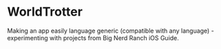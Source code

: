 # WorldTrotter
Making an app easily language generic (compatible with any language) - 
experimenting with projects from Big Nerd Ranch iOS Guide.
